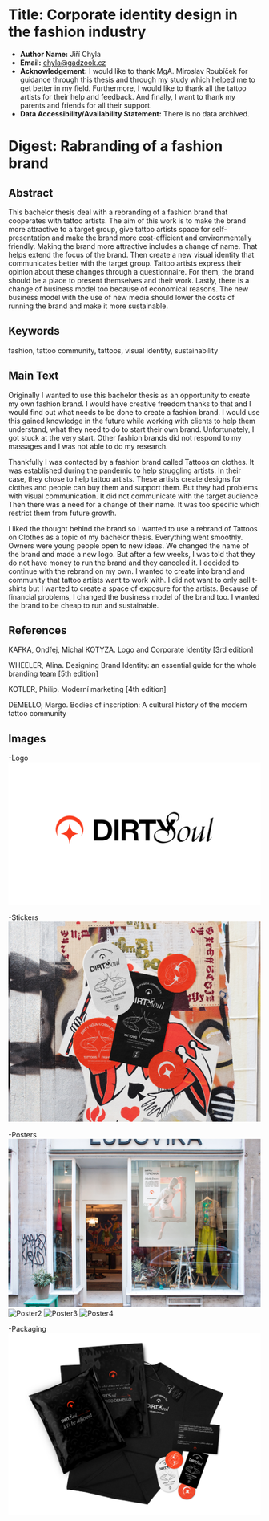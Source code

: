 # Title: Corporate identity design in the fashion industry

- **Author Name:** Jiří Chyla
- **Email:** chyla@gadzook.cz
- **Acknowledgement:** I would like to thank MgA. Miroslav Roubíček for guidance through this thesis and through my study which helped me to get better in my field. Furthermore, I would like to thank all the tattoo artists for their help and feedback. And finally, I want to thank my parents and friends for all their support.
- **Data Accessibility/Availability Statement:** There is no data archived.

# Digest: Rabranding of a fashion brand
## Abstract
This bachelor thesis deal with a rebranding of a fashion brand that cooperates with tattoo artists. The aim of this work is to make the brand more attractive to a target group, give tattoo artists space for self-presentation and make the brand more cost-efficient and environmentally friendly. Making the brand more attractive includes a change of name. That helps extend the focus of the brand. Then create a new visual identity that communicates better with the target group. Tattoo artists express their opinion about these changes through a questionnaire. For them, the brand should be a place to present themselves and their work. Lastly, there is a change of business model too because of economical reasons. The new business model with the use of new media should lower the costs of running the brand and make it more sustainable.
## Keywords
fashion, tattoo community, tattoos, visual identity, sustainability 
## Main Text
Originally I wanted to use this bachelor thesis as an opportunity to create my own fashion brand. I would have creative freedom thanks to that and I would find out what needs to be done to create a fashion brand. I would use this gained knowledge in the future while working with clients to help them understand, what they need to do to start their own brand. Unfortunately, I got stuck at the very start. Other fashion brands did not respond to my massages and I was not able to do my research.

Thankfully I was contacted by a fashion brand called Tattoos on clothes.  It was established during the pandemic to help struggling artists. In their case, they chose to help tattoo artists. These artists create designs for clothes and people can buy them and support them. But they had problems with visual communication. It did not communicate with the target audience. Then there was a need for a change of their name. It was too specific which restrict them from future growth.

I liked the thought behind the brand so I wanted to use a rebrand of Tattoos on Clothes as a topic of my bachelor thesis. Everything went smoothly. Owners were young people open to new ideas. We changed the name of the brand and made a new logo. But after a few weeks, I was told that they do not have money to run the brand and they canceled it. I decided to continue with the rebrand on my own. I wanted to create into brand and community that tattoo artists want to work with. I did not want to only sell t-shirts but I wanted to create a space of exposure for the artists. Because of financial problems, I changed the business model of the brand too. I wanted the brand to be cheap to run and sustainable.

## References
KAFKA, Ondřej, Michal KOTYZA. Logo and Corporate Identity [3rd edition]

WHEELER, Alina. Designing Brand Identity: an essential guide for the whole branding team [5th edition]

KOTLER, Philip. Moderní marketing [4th edition]

DEMELLO, Margo. Bodies of inscription: A cultural history of the modern tattoo community

## Images

-Logo
![Logo](img/Logo.png)

-Stickers
![Stickers](img/27_urban_poster_mockup.jpg)

-Posters
![Poster1](img/81_urban_poster_mockup.jpg)
![Poster2](img/114_urban_poster_mockup.jpg)
![Poster3](img/133_urban_poster_mockup.jpg)
![Poster4](img/outdoor.jpg)

-Packaging
![packaging](img/Mockup_vlastni_vsechno.jpg)


